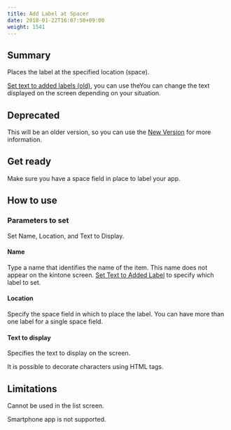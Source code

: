 ```yaml
---
title: Add Label at Spacer
date: 2018-01-22T16:07:50+09:00
weight: 1541
---
```

## Summary

Places the label at the specified location (space).

[Set text to added labels (old)](../set_label_text), you can use theYou can change the text displayed on the screen depending on your situation.

## Deprecated

This will be an older version, so you can use the [New Version](../add_label_at_spacer_v2/) for more information.

## Get ready

Make sure you have a space field in place to label your app.

## How to use

### Parameters to set

Set Name, Location, and Text to Display.

#### Name

Type a name that identifies the name of the item. This name does not appear on the kintone screen. [Set Text to Added Label](../set_label_text) to specify which label to set.

#### Location

Specify the space field in which to place the label. You can have more than one label for a single space field.

#### Text to display

Specifies the text to display on the screen.

It is possible to decorate characters using HTML tags.

## Limitations

Cannot be used in the list screen.

Smartphone app is not supported.
